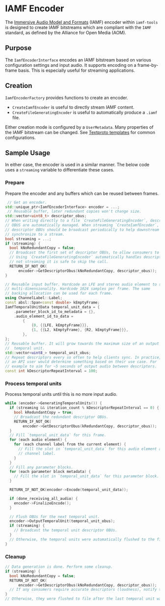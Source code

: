 # IAMF Encoder

The [Immersive Audio Model and Formats](https://aomediacodec.github.io/iamf/)
(IAMF) encoder within `iamf-tools` is designed to create IAMF bitstreams which
are compliant with the `IAMF` standard, as defined by the Alliance for Open
Media (AOM).

## Purpose

The `IamfEncoderInterface` encodes an IAMF bitstream based on various
configuration settings and input audio. It supports encoding on a frame-by-frame
basis. This is especially useful for streaming applications.

## Creation

`IamfEncoderFactory` provides functions to create an encoder.

-   `CreateIamfEncoder` is useful to directly stream IAMF content.
-   `CreateFileGeneratingEncoder` is useful to automatically produce a `.iamf`
    file.

Either creation mode is configured by a `UserMetadata`. Many properties of the
IAMF bitstream can be changed. See
[Textproto templates](../iamf/cli/textproto_templates) for common
configurations.

## Sample Usage

In either case, the encoder is used in a similar manner. The below code uses a
`streaming` variable to differentiate these cases.

### Prepare

Prepare the encoder and any buffers which can be reused between frames.

```c++
 // Get an encoder.
std::unique_ptr<IamfEncoderInterface> encoder = ...;
 // Reusable buffer, later redundant copies won't change size.
std::vector<uint8_t> descriptor_obus;
// When writing directly to a file `CreateFileGeneratingEncoder`, descriptor
// OBUS are automatically managed. When streaming `CreateIamfEncoder`,
// descriptor OBUs should be broadcast periodically to help downstream clients
// synchronize to a stream.
bool streaming = ...;
if (streaming) {
  bool kNoRedundantCopy = false;
  // Broadcast the first set of descriptor OBUs, to allow consumers to sync.
  // Using `CreateFileGeneratingEncoder` automatically handles descriptors. If
  // not streaming it is safe to skip the call.
  RETURN_IF_NOT_OK(
      encoder->GetDescriptorObus(kNoRedundantCopy, descriptor_obus));
}

// Reusable input buffer. Hardcode an LFE and stereo audio element to show
// multi-dimensionality. Hardcode 1024 samples per frame. The same
// backing allocation can be used for each frame.
using ChannelLabel::Label;
const absl::Span<const double> kEmptyFrame;
IamfTemporalUnitData temporal_unit_data = {
    .parameter_block_id_to_metadata = {},
    .audio_element_id_to_data =
        {
            {0, {{LFE, kEmptyFrame}}},
            {1, {{L2, kEmptyFrame}, {R2, kEmptyFrame}}},
        },
};
// Reusable buffer. It will grow towards the maximum size of an output
//  temporal unit.
std::vector<uint8_> temporal_unit_obus;
// Repeat descriptors every so often to help clients sync. In practice,
// an API user would determine something based on their use case. For
// example to aim for ~5 seconds of output audio between descriptors.
const int kDescriptorRepeatInterval = 100;
```

### Process temporal units

Process temporal units until this is no more input audio.

```c++
while (encoder->GeneratingTemporalUnits()) {
  if (streaming && iteration_count % kDescriptorRepeatInterval == 0) {
    bool kRedundantCopy = true;
    // Broadcast the redundant descriptor OBUs.
    RETURN_IF_NOT_OK(
        encoder->GetDescriptorObus(kRedundantCopy, descriptor_obus));
  }
  // Fill `temporal_unit_data` for this frame.
  for (each audio element) {
    for (each channel label from the current element) {
      // Fill the slot in `temporal_unit_data` for this audio element and
      // channel label.
    }
  }
  // Fill any parameter blocks.
  for (each parameter block metadata) {
    // Fill the slot in `temporal_unit_data` for this parameter block.
  }

  RETURN_IF_NOT_OK(encoder->Encode(temporal_unit_data));

  if (done_receiving_all_audio) {
    encoder->FinalizeEncode();
  }

  // Flush OBUs for the next temporal unit.
  encoder->OutputTemporalUnit(temporal_unit_obus);
  if (streaming) {
    // Broadcast the temporal unit descriptor OBUs.
  }
  // Otherwise, the temporal units were automatically flushed to the file.
}
```

### Cleanup

```c++
// Data generation is done. Perform some cleanup.
if (streaming) {
  bool kNoRedundantCopy = false;
  RETURN_IF_NOT_OK(
      encoder->GetDescriptorObus(kNoRedundantCopy, descriptor_obus));
  // If any consumers require accurate descriptors (loudness), notify them.
}
// Otherwise, they were flushed to file after the last temporal unit was output.
```
